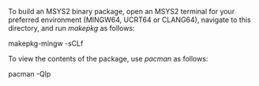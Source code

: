 To build an MSYS2 binary package, open an MSYS2 terminal for your preferred environment (MINGW64, UCRT64 or CLANG64), navigate to this directory, and run *makepkg* as follows:

  makepkg-mingw -sCLf

To view the contents of the package, use *pacman* as follows:

  pacman -Qlp <filename>
